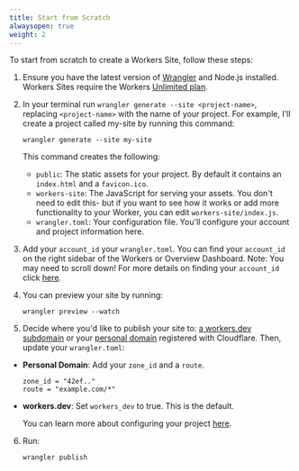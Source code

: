 ```yaml
---
title: Start from Scratch
alwaysopen: true
weight: 2
---
```


To start from scratch to create a Workers Site, follow these steps:

1. Ensure you have the latest version of [Wrangler](/quickstart#installing-the-cli) and Node.js installed. Workers Sites require the Workers [Unlimited plan](https://workers.cloudflare.com/sites#plans).

2. In your terminal run `wrangler generate --site <project-name>`, replacing `<project-name>` with the name of your project. For example, I'll create a project called my-site by running this command:
   ```
   wrangler generate --site my-site
   ```
   This command creates the following:
   - `public`: The static assets for your project. By default it contains an `index.html` and a `favicon.ico`.
   - `workers-site`: The JavaScript for serving your assets. You don't need to edit this- but if you want to see how it works or add more functionality to your Worker, you can edit `workers-site/index.js`.
   - `wrangler.toml`: Your configuration file. You'll configure your account and project information here.

3. Add your `account_id` your `wrangler.toml`. You can find your `account_id` on the right sidebar of the Workers or Overview Dashboard. Note: You may need to scroll down! For more details on finding your `account_id` click [here](https://developers.cloudflare.com/workers/quickstart/#account-id-and-zone-id).


4. You can preview your site by running:
   ```
   wrangler preview --watch
   ```

5. Decide where you'd like to publish your site to: [ a workers.dev subdomain](/quickstart#publish-to-workers-dev) or your [personal domain](/quickstart#publish-to-your-domain) registered with Cloudflare.
   Then, update your `wrangler.toml`:
 - **Personal Domain**: Add your `zone_id` and a `route`.

     ```
     zone_id = "42ef.."
     route = "example.com/*"
     ```
     
 - **workers.dev**: Set `workers_dev`  to true. This is the default. 

     You can learn more about configuring your project [here](/quickstart/#configure).

6. Run:
   ```
   wrangler publish
   ```
